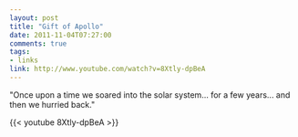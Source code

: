 ```yaml
---
layout: post
title: "Gift of Apollo"
date: 2011-11-04T07:27:00
comments: true
tags:
- links
link: http://www.youtube.com/watch?v=8Xtly-dpBeA
---
```

"Once upon a time we soared into the solar system... for a few years... and then we hurried back."

{{< youtube 8Xtly-dpBeA >}} 

